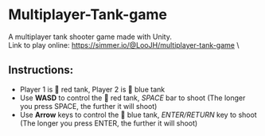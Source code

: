 # Multiplayer-Tank-game
A multiplayer tank shooter game made with Unity. \
Link to play online: https://simmer.io/@LooJH/multiplayer-tank-game \

## Instructions: 
- Player 1 is 🔴 red tank, Player 2 is 🔵 blue tank
- Use **WASD** to control the 🔴 red tank, *SPACE* bar to shoot (The longer you press SPACE, the further it will shoot) 
- Use **Arrow** keys to control the 🔵 blue tank, *ENTER/RETURN* key to shoot (The longer you press ENTER, the further it will shoot)
